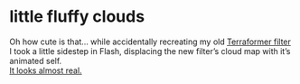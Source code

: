 <!--
  id: 312
  date: 2007-12-23T19:56:43
  modified: 2007-12-23T19:56:43
  slug: little-fluffy-clouds
  type: post
  excerpt: <p>Oh how cute is that&#8230; while accidentally recreating my old Terraformer filter I took a little sidestep in Flash, displacing the new filter&#8217;s cloud map with it&#8217;s animated self. It looks almost real.</p>
  categories: Flash, ActionScript
  tags: 
  inCv: 
  inPortfolio: 
  dateFrom: 
  dateTo: 
-->

# little fluffy clouds

<p>Oh how cute is that&#8230; while accidentally recreating my old <a href="http://www.filterforge.com/filters/2199.html">Terraformer filter</a> I took a little sidestep in Flash, displacing the new filter&#8217;s cloud map with it&#8217;s animated self.<br />
<a href="javascript:Sjeiti.showIFrame('test/clouds/index.html',400,400,'fluffy clouds')" title="3D recursion">It looks almost real.</a></p>